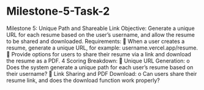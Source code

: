 # Milestone-5-Task-2
Milestone 5: Unique Path and Shareable Link 
Objective: 
Generate a unique URL for each resume based on the user’s username, and allow the resume to be 
shared and downloaded. 
Requirements: 
 When a user creates a resume, generate a unique URL, for example: 
username.vercel.app/resume. 
 Provide options for users to share their resume via a link and download the resume as a 
PDF. 
4 
Scoring Breakdown: 
 Unique URL Generation: 
o Does the system generate a unique path for each user’s resume based on their 
username? 
 Link Sharing and PDF Download: 
o Can users share their resume link, and does the download function work properly?
